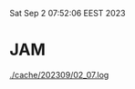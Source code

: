 Sat Sep  2 07:52:06 EEST 2023
# JAM
<a href='./cache/202309/02_07.log'>./cache/202309/02_07.log</a>
